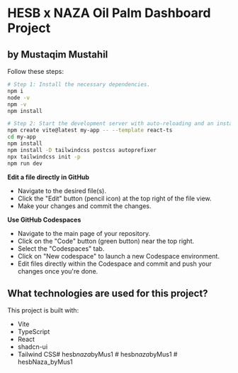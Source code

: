 # HESB x NAZA Oil Palm Dashboard Project

## by Mustaqim Mustahil

Follow these steps:

```sh
# Step 1: Install the necessary dependencies.
npm i
node -v
npm -v
npm install

# Step 2: Start the development server with auto-reloading and an instant preview.
npm create vite@latest my-app -- --template react-ts
cd my-app
npm install
npm install -D tailwindcss postcss autoprefixer
npx tailwindcss init -p
npm run dev
```

**Edit a file directly in GitHub**

- Navigate to the desired file(s).
- Click the "Edit" button (pencil icon) at the top right of the file view.
- Make your changes and commit the changes.

**Use GitHub Codespaces**

- Navigate to the main page of your repository.
- Click on the "Code" button (green button) near the top right.
- Select the "Codespaces" tab.
- Click on "New codespace" to launch a new Codespace environment.
- Edit files directly within the Codespace and commit and push your changes once you're done.

## What technologies are used for this project?

This project is built with:

- Vite
- TypeScript
- React
- shadcn-ui
- Tailwind CSS#   h e s b _ n a z a _ b y M u s 1 
 
 #   h e s b _ n a z a _ b y M u s 1 
 
 #   h e s b N a z a _ b y M u s 1 
 
 